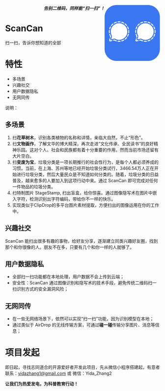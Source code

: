 <div align="right">
<b><i>告别二维码，同样能“扫一扫”！</i></b>

<img src="logo.png" align="right" alt="ScanCan" width="180"/>
</div>

# ScanCan
扫一扫，告诉你想知道的全部



# 特性
- 多场景
- 兴趣社交
- 用户数据隐私
- 无网同传

说明：

## 多场景

1. 扫**花草树木**，识别各类植物的名称和详情，亲临大自然，不止“形色”。
2. 扫**文物画作**，了解文华的博大精深，再次走进“文化传承、全民读书”的良好精神乐园。这对个人、社会和民族都有着十分重要的作用，然而当前市场还留有大片空白。
3. 扫**变废为宝**，垃圾分类是一项长期推行的社会性行为，是每个人都必须养成的习惯。当前，在上海、苏州等地已经开始垃圾分类试行，3466.54万人正在开始进行垃圾分类，然后大量民众是不知道如何分类的。随着，垃圾分类的日益普及，越来愈多的人要加入到这项行动中来。通过 ScanCan 即可完成对任何一件物品的垃圾分类。
4. 扫特制图片 StageStamp, 扫出盲盒，给你惊喜。通过图像隐写术在图片中嵌入字符，检测识别出字符编码，带给你不一样的快乐。
5. 实现类似于ClipDrop的多平台图片素材提取，方便扫出的图像运用在你的工作中。

## 兴趣社交
ScanCan 能扫出很多有趣的事物，给好友分享，逐渐建立同类兴趣好友圈，找到那个和你很像的人。朋友不在多，只要有几个和你一样的人就够了。

## 用户数据隐私

- 全部扫一扫功能都在本地处理，用户数据不会上传到云端；
- 安全性：ScanCan 通过图像识别和隐写术的技术手段，避免传统二维码扫一扫识别方式的安全漏洞风险；

## 无网同传

- 在一些无网络场景下，依然可以实现“扫一扫”功能，因为识别模型在本地；
- 通过类似于 AirDrop 的无线传输方案，可通过**碰一碰**传输分享图片、消息等信息；

# 项目发起

即日起，寻找志同道合的开源爱好者开发此项目，先从微信小程序搭建起，有意者联系：yidazhang1@gmail.com 或 微信：Yida_Zhang2


**让我们为热爱发电，为科普教育行动！**
